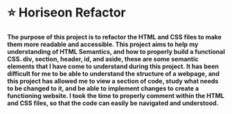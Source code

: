 # ⭐ Horiseon Refactor

#### The purpose of this project is to refactor the HTML and CSS files to make them more readable and accessible. This project aims to help my understanding of HTML Semantics, and how to properly build a functional CSS. div, section, header, id, and aside, these are some semantic elements that I have come to understand during this project. It has been difficult for me to be able to understand the structure of a webpage, and this project has allowed me to view a section of code, study what needs to be changed to it, and be able to implement changes to create a functioning website. I took the time to properly comment within the HTML and CSS files, so that the code can easily be navigated and understood.
